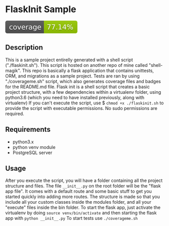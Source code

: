# FlaskInit Sample
[![Coverage Status](./coverage-badge.svg?dummy=8484744)](./coverage.xml)
## Description
This is a sample project entirelly generated with a shell script ("./flaskinit.sh"). This script is hosted on another repo of mine called "shell-magik".
This repo is basically a flask application that contains unittests, ORM, and migrations as a sample project.
Tests are ran by using "./coverageme.sh" script, which also generates coverage files and badges for the README.md file.
Flask init is a shell script that creates a basic project structure, with a few dependencies within a virtualenv folder, using python3.6 (which you need to have installed previously, along with virtualenv)
If you can't execute the script, use $ `chmod +x ./flaskinit.sh` to provide the script with executable permissions. No sudo permissions are required.
## Requirements
* python3.x 
* python venv module
* PostgreSQL server
## Usage
After you execute the script, you will have a folder containing all the project structure and files. The file `__init__.py` on the root folder will be the "flask app file". It comes with a default route and some basic stuff to get you started quickly into adding more routes.
The structure is made so that you include all your custom classes inside the modules folder, and all your "execute" files inside the bin folder.
To start the flask app, just activate the virtualenv by doing `source venv/bin/activate` and then starting the flask app with `python __init__.py`
To start tests use `./coverageme.sh`
